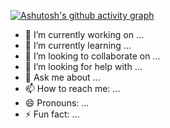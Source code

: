 [![Ashutosh's github activity graph](https://github-readme-activity-graph.cyclic.app/graph?username=NovaShen555)](https://github.com/NovaShen555?tab=overview)

- 🔭 I’m currently working on ...
- 🌱 I’m currently learning ...
- 👯 I’m looking to collaborate on ...
- 🤔 I’m looking for help with ...
- 💬 Ask me about ...
- 📫 How to reach me: ...
- 😄 Pronouns: ...
- ⚡ Fun fact: ...
